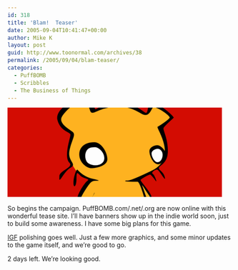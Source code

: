 ```yaml
---
id: 318
title: 'Blam!  Teaser'
date: 2005-09-04T10:41:47+00:00
author: Mike K
layout: post
guid: http://www.toonormal.com/archives/38
permalink: /2005/09/04/blam-teaser/
categories:
  - PuffBOMB
  - Scribbles
  - The Business of Things
---
```

<a href="http://www.puffbomb.com" border="0"><img src='/content/pbtease.gif' alt='Nyeah nyeah!' /></a>

So begins the campaign. PuffBOMB.com/.net/.org are now online with this wonderful tease site. I&#8217;ll have banners show up in the indie world soon, just to build some awareness. I have some big plans for this game.

[IGF](http://www.igf.com) polishing goes well. Just a few more graphics, and some minor updates to the game itself, and we&#8217;re good to go.

2 days left. We&#8217;re looking good.